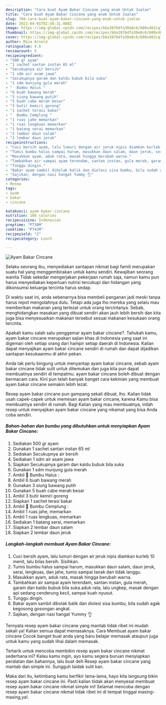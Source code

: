 ```yaml
---
description: "Cara buat Ayam Bakar Cincane yang enak Untuk Jualan"
title: "Cara buat Ayam Bakar Cincane yang enak Untuk Jualan"
slug: 768-cara-buat-ayam-bakar-cincane-yang-enak-untuk-jualan
date: 2021-04-01T02:56:31.008Z
image: https://img-global.cpcdn.com/recipes/b6a3876dfa30e8c6/680x482cq70/ayam-bakar-cincane-foto-resep-utama.jpg
thumbnail: https://img-global.cpcdn.com/recipes/b6a3876dfa30e8c6/680x482cq70/ayam-bakar-cincane-foto-resep-utama.jpg
cover: https://img-global.cpcdn.com/recipes/b6a3876dfa30e8c6/680x482cq70/ayam-bakar-cincane-foto-resep-utama.jpg
author: Mina Arnold
ratingvalue: 4.6
reviewcount: 5
recipeingredient:
- "500 gr ayam"
- "1 sachet santan instan 65 ml"
- "Secukupnya air bersih"
- "1 sdm air asam jawa"
- "Secukupnya garam dan kaldu bubuk bila suka"
- "1 sdm munjung gula merah"
- "  Bumbu Halus "
- "6 buah bawang merah"
- "3 siung bawang putih"
- "5 buah cabe merah besar"
- "3 butir kemiri goreng"
- "1 sachet terasi bakar"
- "  Bumbu Cemplung "
- "1 ruas jahe memarkan"
- "1 ruas lengkuas memarkan"
- "1 batang serai memarkan"
- "2 lembar daun salam"
- "2 lembar daun jeruk"
recipeinstructions:
- "Cuci bersih ayam, lalu lumuri dengan air jeruk nipis diamkan kurleb 10 menit, lalu bilas bersih. Sisihkan."
- "Tumis bumbu halus sampai harum, masukkan daun salam, daun jeruk, serai, lengkuas, dan jahe, tumis sampai tanak dan tidak langgu."
- "Masukkan ayam, aduk rata, masak hingga berubah warna."
- "Tambahkan air sampai ayam terendam, santan instan, gula merah, garam dan kaldu bubuk bila suka.aduk rata, lalu ungkep, masak dengan api sedang cenderung kecil, sampai kuah nyusut."
- "Tunggu dingin."
- "Bakar ayam sambil dibolak balik dan diolesi sisa bumbu, bila sudah agak kegosong gosongan angkat."
- "Sajikan, dengan nasi hangat Yummy 👌"
categories:
- Resep
tags:
- ayam
- bakar
- cincane

katakunci: ayam bakar cincane 
nutrition: 108 calories
recipecuisine: Indonesian
preptime: "PT30M"
cooktime: "PT42M"
recipeyield: "2"
recipecategory: Lunch

---
```



![Ayam Bakar Cincane](https://img-global.cpcdn.com/recipes/b6a3876dfa30e8c6/680x482cq70/ayam-bakar-cincane-foto-resep-utama.jpg)

Selaku seorang ibu, menyediakan santapan nikmat bagi famili merupakan suatu hal yang menggembirakan untuk kamu sendiri. Kewajiban seorang  wanita Tidak sekedar mengerjakan pekerjaan rumah saja, namun kamu pun harus menyediakan keperluan nutrisi tercukupi dan hidangan yang dikonsumsi keluarga tercinta harus sedap.

Di waktu  saat ini, anda sebenarnya bisa membeli panganan jadi meski tanpa harus repot mengolahnya dulu. Tetapi ada juga lho mereka yang selalu mau memberikan makanan yang terlezat untuk orang tercintanya. Sebab, menghidangkan masakan yang dibuat sendiri akan jauh lebih bersih dan kita juga bisa menyesuaikan makanan tersebut sesuai makanan kesukaan orang tercinta. 



Apakah kamu salah satu penggemar ayam bakar cincane?. Tahukah kamu, ayam bakar cincane merupakan sajian khas di Indonesia yang saat ini digemari oleh setiap orang dari hampir setiap daerah di Indonesia. Kalian dapat menyajikan ayam bakar cincane sendiri di rumah dan dapat dijadikan santapan kesukaanmu di akhir pekan.

Anda tak perlu bingung untuk menyantap ayam bakar cincane, sebab ayam bakar cincane tidak sulit untuk ditemukan dan juga kita pun dapat membuatnya sendiri di tempatmu. ayam bakar cincane boleh dibuat dengan bermacam cara. Kini pun telah banyak banget cara kekinian yang membuat ayam bakar cincane semakin lebih lezat.

Resep ayam bakar cincane pun gampang sekali dibuat, lho. Kalian tidak usah capek-capek untuk memesan ayam bakar cincane, karena Kamu bisa membuatnya sendiri di rumah. Bagi Kalian yang mau membuatnya, inilah resep untuk menyajikan ayam bakar cincane yang nikamat yang bisa Anda coba sendiri.

<!--inarticleads1-->

##### Bahan-bahan dan bumbu yang dibutuhkan untuk menyiapkan Ayam Bakar Cincane:

1. Sediakan 500 gr ayam
1. Gunakan 1 sachet santan instan 65 ml
1. Sediakan Secukupnya air bersih
1. Sediakan 1 sdm air asam jawa
1. Siapkan Secukupnya garam dan kaldu bubuk bila suka
1. Gunakan 1 sdm munjung gula merah
1. Ambil  🧄 Bumbu Halus :
1. Ambil 6 buah bawang merah
1. Gunakan 3 siung bawang putih
1. Gunakan 5 buah cabe merah besar
1. Ambil 3 butir kemiri goreng
1. Siapkan 1 sachet terasi bakar
1. Ambil  🍃 Bumbu Cemplung :
1. Ambil 1 ruas jahe, memarkan
1. Ambil 1 ruas lengkuas, memarkan
1. Sediakan 1 batang serai, memarkan
1. Siapkan 2 lembar daun salam
1. Siapkan 2 lembar daun jeruk




<!--inarticleads2-->

##### Langkah-langkah membuat Ayam Bakar Cincane:

1. Cuci bersih ayam, lalu lumuri dengan air jeruk nipis diamkan kurleb 10 menit, lalu bilas bersih. Sisihkan.
1. Tumis bumbu halus sampai harum, masukkan daun salam, daun jeruk, serai, lengkuas, dan jahe, tumis sampai tanak dan tidak langgu.
1. Masukkan ayam, aduk rata, masak hingga berubah warna.
1. Tambahkan air sampai ayam terendam, santan instan, gula merah, garam dan kaldu bubuk bila suka.aduk rata, lalu ungkep, masak dengan api sedang cenderung kecil, sampai kuah nyusut.
1. Tunggu dingin.
1. Bakar ayam sambil dibolak balik dan diolesi sisa bumbu, bila sudah agak kegosong gosongan angkat.
1. Sajikan, dengan nasi hangat Yummy 👌




Ternyata resep ayam bakar cincane yang mantab tidak ribet ini mudah sekali ya! Kalian semua dapat memasaknya. Cara Membuat ayam bakar cincane Cocok banget buat anda yang baru belajar memasak ataupun juga untuk kamu yang sudah lihai dalam memasak.

Tertarik untuk mencoba membikin resep ayam bakar cincane nikmat sederhana ini? Kalau kamu ingin, ayo kamu segera buruan menyiapkan peralatan dan bahannya, lalu buat deh Resep ayam bakar cincane yang mantab dan simple ini. Sungguh taidak sulit kan. 

Maka dari itu, ketimbang kamu berfikir lama-lama, hayo kita langsung bikin resep ayam bakar cincane ini. Pasti kalian tiidak akan menyesal membuat resep ayam bakar cincane nikmat simple ini! Selamat mencoba dengan resep ayam bakar cincane nikmat tidak ribet ini di tempat tinggal masing-masing,ya!.

